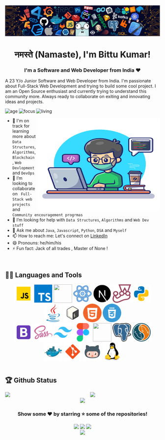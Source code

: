 ![](./images/header_.png)

<h1 align="center">नमस्ते (Namaste), I'm Bittu Kumar!</h1>

<h3 align="center">I'm a Software and Web Developer from India ❤</h3>

A 23 Y/o Junior Software and Web Developer from India. I'm passionate about Full-Stack Web Development and trying to build some cool project. I am an Open Source enthusiast and currently trying to understand this community more. Always ready to collaborate on exiting and innovating ideas and projects. 

![age](https://img.shields.io/badge/age-23-blue)
![focus](https://img.shields.io/badge/focus-FullStack-brightgreen)
![living](https://img.shields.io/badge/living-Chandigarh-3c9 )

<img width="400px" height="300px" align="right" alt="Github Image" src="./images/download.svg" />

- 🌱 I'm on track for learning more about  <code>Data Structures</code>,<code>Algorithms</code>, <code>Blockchain </code>, <code>Web Devlopment</code> and <code>DevOps</code> 
- 👯 I’m looking to collaborate on <code> Full-Stack web projects </code> and <code> Community encouragement progrmas </code>
- 🤔 I’m looking for help with <code>Data Structures</code>, <code>Algorithms</code> and <code>Web Dev stuff</code>
- 💬 Ask me about <code>Java</code>, <code>Javascript</code>, <code>Python</code>, <code>DSA</code> and <code>Myself</code>
- 📫 How to reach me: Let's connect on [LinkedIn](https://www.linkedin.com/in/bittu-kumar48)
- 😄 Pronouns: he/him/his
- ⚡ Fun fact: Jack of all trades , Master of None !

<br/>

## 👨‍💻 Languages and Tools

<div align="center">
  <img src="./images/icons/javascript-animation.gif" height="60" width="60">
  <img src="./images/icons/TypeScript.svg" height="60" width="60">
  <img src="https://cdn.iconscout.com/icon/free/png-512/node-js-1174925.png" height="60" width="60">
  <img src="./images/icons/react-animation-transparent.gif" height="60" width="60">
  <img src="./images/icons/next.png" height="60" width="60">
  <img src="./images/icons/Jest.svg" height="60" width="60">
  <img src="./images/icons/python-animation.gif" height="60" width="60">
  <img src="./images/icons/Java.svg" height="60" width="60">
  <img src="./images/icons/icons8-bash.svg" height="60" width="60">
  <img src="./images/icons/html.png" height="60" width="60">
  <img src="./images/icons/css.png" height="60" width="60">
  <br/>
  <img src="./images/icons/icons8-bootstrap.svg" height="60" width="60">
  <img src="./images/icons/Sass.svg" height="60" width="60">
  <img src="./images/icons/Tailwind.svg" height="60" width="60">
  <img src="./images/icons/Figma.svg" height="60" width="60">
  <img src="https://img.icons8.com/color/452/mongodb.png" height="60" width="60">
  <img src="./images/icons/postgres.png" height="60" width="60">
  <img src="./images/icons/sql.png" height="60" width="60">
  <img src="./images/icons/Docker.svg" height="60" width="60">
  <img src="./images/icons/icons8-git.svg" height="60" width="60">
  <img src="./images/icons/icons8-github.svg" height="60" width="60">
  <img src="./images/icons/Linux.svg" height="60" width="60">

</div>

<br/>

## 🏆 Github Status

<img  src="https://github-readme-stats.vercel.app/api?username=Bkumar48&show_icons=true&theme=radical" width="45%" align="right" >

<img  src="https://github-readme-streak-stats.herokuapp.com/?user=Bkumar8&theme=dark" width="45%" >

<br/>
<div align="center">
<img src="./images/footer.gif" />

<br/>

### Show some ❤️ by starring ⭐ some of the repositories!

[<img src="https://img.shields.io/badge/linkedin-%230077B5.svg?&style=for-the-badge&logo=linkedin&logoColor=white">](https://www.linkedin.com/in/bittu-kumar48/)
[<img src="https://img.shields.io/badge/instagram-%23E4405F.svg?&style=for-the-badge&logo=instagram&logoColor=white">](https://www.instagram.com/bkumar_48/?hl=en)
[<img src="https://img.shields.io/badge/Portfolio-%23000000.svg?&style=for-the-badge">](https://github.com/Bkumar48)
<br/>
<a href="https://dev.to/Bkumar48"><img height="50" src="https://d2fltix0v2e0sb.cloudfront.net/dev-badge.svg"></a>

</div>





